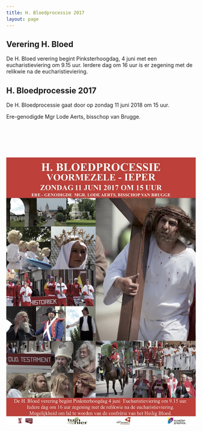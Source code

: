 ```yaml
---
title: H. Bloedprocessie 2017
layout: page
---
```


## Verering H. Bloed
De H. Bloed verering begint Pinksterhoogdag, 4 juni met een eucharistieviering om 9.15 uur.
Ierdere dag om 16 uur is er zegening met de relikwie na de eucharistieviering.


## H. Bloedprocessie 2017

De H. Bloedprocessie gaat door op zondag 11 juni 2018 om 15 uur.

Ere-genodigde Mgr Lode Aerts, bisschop van Brugge.
 
<div style="text-align: center; margin: 100px 0">
    <img src="./public/assets/affiche-2017.jpg" alt="Affiche bloedprocessie 2017" />
</div>
